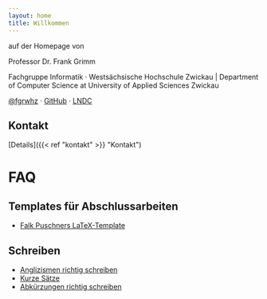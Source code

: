 ```yaml
---
layout: home
title: Willkommen
---
```


auf der Homepage von

Professor Dr. Frank Grimm

Fachgruppe Informatik &middot; Westsächsische Hochschule Zwickau | Department of Computer Science at University of Applied Sciences Zwickau <br/>

<a href="https://twitter.com/fgrwhz">@fgrwhz</a> &middot; <a href="https://github.com/fgr">GitHub</a> &middot; <a href="https://www.lndc.de">LNDC</a>

## Kontakt

[Details]({{< ref "kontakt" >}} "Kontakt")

# FAQ

## Templates für Abschlussarbeiten

- [Falk Puschners LaTeX-Template](https://github.com/flaxel/thesis_template)

## Schreiben

- [Anglizismen richtig schreiben](https://www.textskizzen.de/anglizismen-richtig-schreiben/)
- [Kurze Sätze](https://www.textskizzen.de/kurze-saetze-schreiben/)
- [Abkürzungen richtig schreiben](https://www.textskizzen.de/abkuerzungen-richtig-schreiben/)
